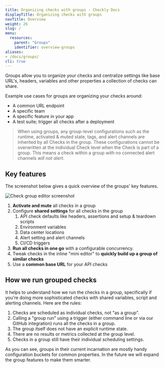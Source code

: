 ```yaml
---
title: Organizing checks with groups - Checkly Docs
displayTitle: Organizing checks with groups
navTitle: Overview
weight: 26
slug: /
menu:
  resources:
    parent: "Groups"
    identifier: overview-groups
aliases:
- /docs/groups/
cli: true
---
```


Groups allow you to organize your checks and centralize settings like base URL's, headers, variables and other properties
a collection of checks can share. 

Example use cases for groups are organizing your checks around:

- A common URL endpoint
- A specific team
- A specific feature in your app
- A test suite; trigger all checks after a deployment

> When using groups, any group-level configurations such as the runtime, activated & muted state, tags, and alert channels are inherited by all Checks in the group. These configurations cannot be overwritten at the individual Check level when the Check is part of a group. This means a check within a group with no connected alert channels *will not alert*.

## Key features

The screenshot below gives a quick overview of the groups' key features.

![Check group editor screenshot](/docs/images/groups/group-editor.png)

1. **Activate and mute** all checks in a group
2. Configure **shared settings** for all checks in the group
    1. API check defaults like headers, assertions and setup & teardown scripts
    2. Environment variables
    3. Data center locations
    4. Alert setting and alert channels
    5. CI/CD triggers
3. **Run all checks in one go** with a configurable concurrency.
4. Tweak checks in the inline "mini editor" to **quickly build up a group of similar checks**
5. Use a **common base URL** for your API checks      

## How we run grouped checks

It helps to understand how we run the checks in a group, specifically if you're doing more sophisticated checks with shared
variables, script and alerting channels. Here are the rules:

1. Checks are scheduled as individual checks, not "as a group".
2. Calling a "group run" using a trigger (either command line or via our GitHub integration) runs all the checks in a group.
3. The group itself does not have an explicit runtime state.
4. There are no results or metrics collected at the group level.
5. Checks in a group still have their individual scheduling settings.

As you can see, groups in their current incarnation are mostly handy configuration buckets for common properties. In the 
future we will expand the group features to make them smarter.
